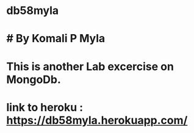 # db58myla
# # By Komali P Myla
# This is another Lab excercise on MongoDb.
# link to heroku : https://db58myla.herokuapp.com/
                


